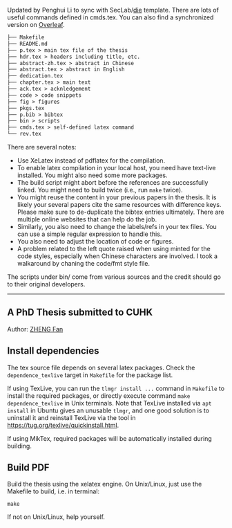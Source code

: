 Updated by Penghui Li to sync with SecLab/[die](https://github.com/tsgates/die) template. There are lots of useful commands defined in cmds.tex. You can also find a synchronized version on [Overleaf](https://www.overleaf.com/read/pzxjtjjhrsps). 

``` txt
├── Makefile
├── README.md
├── p.tex > main tex file of the thesis
├── hdr.tex > headers including title, etc.
├── abstract-zh.tex > abstract in Chinese
├── abstract.tex > abstract in English
├── dedication.tex
├── chapter.tex > main text
├── ack.tex > acknledgement
├── code > code snippets
├── fig > figures
├── pkgs.tex 
├── p.bib > bibtex
├── bin > scripts
├── cmds.tex > self-defined latex command
└── rev.tex
```

There are several notes:
* Use XeLatex instead of pdflatex for the compilation.
* To enable latex compilation in your local host, you need have text-live installed. You might also need some more packages.
* The build script might abort before the references are successfully linked. You might need to build twice (i.e., run `make` twice).
* You might reuse the content in your previous papers in the thesis.
It is likely your several papers cite the same resources with difference keys.
Please make sure to de-duplicate the bibtex entries ultimately. 
There are multiple online websites that can help do the job.
* Similarly, you also need to change the labels/refs in your tex files. You can use a simple regular expression to handle this.
* You also need to adjust the location of code or figures.
* A problem related to the left quote raised when using minted for the code styles, especially when Chinese characters are involved. I took a walkaround by chaning the code/fmt style file.

The scripts under bin/ come from various sources and the credit should go to their original developers.

----
A PhD Thesis submitted to CUHK
---------------------------------------------
Author: [ZHENG Fan](https://github.com/izhengfan)

## Install dependencies

The tex source file depends on several latex packages.
Check the `dependence_texlive` target in `Makefile` for the package list.

If using TexLive, you can run the `tlmgr install ...` command in `Makefile` to
install the required packages, or directly execute command `make dependence_texlive`
in Unix terminals.
Note that TexLive installed via `apt install` in Ubuntu gives an unusable `tlmgr`,
and one good solution is to uninstall it and reinstall TexLive
via the tool in https://tug.org/texlive/quickinstall.html.
   
If using MikTex, required packages will be automatically installed during building.


## Build PDF

Build the thesis using the xelatex engine.
On Unix/Linux, just use the Makefile to build, i.e. in terminal:

    make

If not on Unix/Linux, help yourself.
